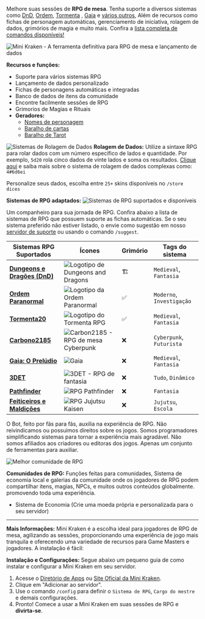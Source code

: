 Melhore suas sessões de **RPG de mesa**. Tenha suporte a diversos sistemas como [DnD](https://rpg.arkanus.app/pt/systems/dnd), [Ordem](https://rpg.arkanus.app/pt/systems/ordem), [Tormenta](https://rpg.arkanus.app/pt/systems/tormenta) , [Gaia](https://rpg.arkanus.app/pt/systems/gaia) e [vários outros](https://rpg.arkanus.app/pt/), Além de recursos como fichas de personagem automáticas, gerenciamento de iniciativa, rolagem de dados, grimórios de magia e muito mais. Confira a [lista completa de comandos disponíveis!](https://rpg.arkanus.app/pt/commands)

![Mini Kraken - A ferramenta definitiva para RPG de mesa e lançamento de dados](https://images-ext-1.discordapp.net/external/nWs2dm_tM7D91k0-M3vGezYRHXKl4sGWJ7Dur29Q2K0/https/images-ext-1.discordapp.net/external/rL31WvaDS0VgqaRADQoAcdTmPbik9AtgxIiBHUD45FU/https/images-ext-1.discordapp.net/external/VN2Or2kGsXLkYAdF1ScHKd_NXaVcDo7lOalr-EET3UE/https/apis.arkanus.app/img/app/en/FortunaBanner.webp)


**Recursos e funções:**

- Suporte para vários sistemas RPG
- Lançamento de dados personalizado
- Fichas de personagens automáticas e integradas
- Banco de dados de itens da comunidade
- Encontre facilmente sessões de RPG
- Grimorios de Magias e Rituais
- **Geradores:**
  - [Nomes de personagem](https://rpg.arkanus.app/pt/tools/names)
  - [Baralho de cartas](https://rpg.arkanus.app/pt/tools/poker)
  - [Baralho de Tarot](https://rpg.arkanus.app/pt/tools/tarot)


![Sistemas de Rolagem de Dados](https://rpg.arkanus.app/static/img/util/bot/pt/dice.webp)
**Rolagem de Dados:**
Utilize a sintaxe RPG para rolar dados com um número específico de lados e quantidade. Por exemplo, `5d20` rola cinco dados de vinte lados e soma os resultados. 
[Clique aqui](https://rpg.arkanus.app/pt/dices) e saiba mais sobre o sistema de rolagem de dados complexas como: `4#6d6ei`

Personalize seus dados, escolha entre `25+` skins disponíveis no `/store dices`


**Sistemas de RPG adaptados:**
![Sistemas de RPG suportados e disponíveis](https://images-ext-1.discordapp.net/external/HFw_yU4a81Mwd19tkkmNDLSgCAl3N58IhoLRqmcLLfk/https/images-ext-1.discordapp.net/external/Q1IUa12MS8GkrsxTHuvKYPImt36ovuuscoSYRPfIT0I/https/images-ext-1.discordapp.net/external/3TmgPkWXiSAxYXZOjlK77E_UC31Qv3oDKG39Bz-LOJ4/https/apis.arkanus.app/img/app/pt/Systems.webp)

Um companheiro para sua jornada de RPG. Confira abaixo a lista de sistemas de RPG que possuem suporte as fichas automáticas. Se o seu sistema preferido não estiver listado, o envie como sugestão em nosso  [servidor de suporte](https://discord.com/invite/Nm3CypkQaq) ou usando o comando `/suggest`.

| Sistemas RPG Suportados | Ícones | Grimório | Tags do sistema |
| ------------------------- | -------------------------------------------------- | -------- | ------------------- |
| **[Dungeons e Dragões (DnD)](https://rpg.arkanus.app/pt/systems/dnd)** | ![Logotipo de Dungeons and Dragons](https://rpg.arkanus.app/static/img/util/bot/icons/DnD.webp) | 🏗️ | `Medieval`, `Fantasia` |
| **[Ordem Paranormal ](https://rpg.arkanus.app/pt/systems/ordem)**| ![Logotipo da Ordem Paranormal](https://rpg.arkanus.app/static/img/util/bot/icons/Ordem.webp) | ✅ | `Moderno`, `Investigação` |
| **[Tormenta20](https://rpg.arkanus.app/pt/systems/tormenta)** | ![Logotipo do Tormenta RPG](https://rpg.arkanus.app/static/img/util/bot/icons/T20.webp) | ✅ | `Medieval`, `Fantasia` |
| **[Carbono2185](https://rpg.arkanus.app/pt/systems/carbon)** | ![Carbon2185 - RPG de mesa Cyberpunk](https://rpg.arkanus.app/static/img/util/bot/icons/Carbon.webp) | ❌ | `Cyberpunk`, `Futurista` |
| **[Gaia: O Prelúdio](https://rpg.arkanus.app/pt/systems/gaia)** | ![Gaia](https://rpg.arkanus.app/static/img/util/bot/icons/Gaia.webp) | ❌ | `Medieval`, `Fantasia` |
| **[3DET](https://rpg.arkanus.app/pt/systems/3det)** | ![3DET - RPG de fantasia](https://rpg.arkanus.app/static/img/util/bot/icons/3DET.webp) | ❌ | `Tudo`, `Dinâmico` |
| **[Pathfinder](https://rpg.arkanus.app/pt/systems/pathfinder)** | ![RPG Pathfinder](https://images-ext-1.discordapp.net/external/-Kmui1uy4_j_WtMJOEvh2RdW_QG6B3TZfuFkaOZOiH0/https/images-ext-1.discordapp.net/external/ssx0GzXtCRa_08w84cW_4FvLhqAjYLHcEwYGmsI9WKY/https/images-ext-1.discordapp.net/external/jg-xnlnUTBO5QyZ7nz3_ULj-_ZbX5S3UIJQHDQI4Pcc/https/apis.arkanus.app/img/app/icons/Pathfinder.webp) | ❌ | `Fantasia` |
| **[Feiticeiros e Maldições](https://rpg.arkanus.app/pt/systems/feiticeiros)** | ![RPG Jujutsu Kaisen](https://images-ext-1.discordapp.net/external/-Kmui1uy4_j_WtMJOEvh2RdW_QG6B3TZfuFkaOZOiH0/https/images-ext-1.discordapp.net/external/ssx0GzXtCRa_08w84cW_4FvLhqAjYLHcEwYGmsI9WKY/https/images-ext-1.discordapp.net/external/jg-xnlnUTBO5QyZ7nz3_ULj-_ZbX5S3UIJQHDQI4Pcc/https/apis.arkanus.app/img/app/icons/Pathfinder.webp) | ❌ | `Jujutsu`, `Escola` |

O Bot, feito por fãs para fãs, auxilia na experiência de RPG. Não reivindicamos ou possuimos direitos sobre os jogos. Somos programadores simplificando sistemas para tornar a experiência mais agradável. Não somos afiliados aos criadores ou editoras dos jogos. Apenas um conjunto de ferramentas para auxiliar.


![Melhor comunidade de RPG](https://images-ext-1.discordapp.net/external/eng56ZoBMa4dPCyD8bf6gZp-5-p1jIIsl6GVvT9W6XI/https/images-ext-1.discordapp.net/external/b8OhbYM1QflZO_TqsZTCXT4Dwq5MrTbF89kLqLpz2eM/https/images-ext-1.discordapp.net/external/T-m9TZ1u-74w-Bj_qAG-czLvaCLA7ACHcqzulxDUysw/https/apis.arkanus.app/img/app/pt/Comunity.webp)

**Comunidades de RPG:**
Funções feitas para comunidades, Sistema de economia local e galerias da comunidade onde os jogadores de RPG podem compartilhar itens, magias, NPCs, e muitos outros conteúdos globalmente. promovendo toda uma experiência. 

- Sistema de Economia (Crie uma moeda própria e personalizada para o seu servidor)

---

**Mais Informações:**
Mini Kraken é a escolha ideal para jogadores de RPG de mesa, agilizando as sessões, proporcionando uma experiência de jogo mais tranquila e oferecendo uma variedade de recursos para Game Masters e jogadores. A instalação é fácil:

**Instalação e Configurações:**
Segue abaixo um pequeno guia de como instalar e configurar a Mini Kraken em seu servidor.

1. Acesse o [Diretório de Apps](https://discord.com/application-directory/899421595125288961) ou [Site Oficial da Mini Kraken](https://rpg.arkanus.app).
2. Clique em "Adicionar ao servidor".
3. Use o comando `/config` para definir o `Sistema de RPG`, `Cargo do mestre` e demais configurações.
4. Pronto! Comece a usar a Mini Kraken em suas sessões de RPG e **divirta-se**.